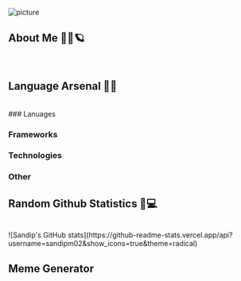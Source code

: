 ![picture](https://i.imgur.com/jGGNj7h.png)

## About Me 👱‍♂️🪐
<br>

## Language Arsenal 🏹🔫
<br>
### Lanuages

### Frameworks

### Technologies

### Other


## Random Github Statistics 🎈💻
<br>
![Sandip's GitHub stats](https://github-readme-stats.vercel.app/api?username=sandipm02&show_icons=true&theme=radical)


## Meme Generator
<br>



<!--
**sandipm02/sandipm02** is a ✨ _special_ ✨ repository because its `README.md` (this file) appears on your GitHub profile.

Here are some ideas to get you started:

- 🔭 I’m currently working on ...
- 🌱 I’m currently learning ...
- 👯 I’m looking to collaborate on ...
- 🤔 I’m looking for help with ...
- 💬 Ask me about ...
- 📫 How to reach me: ...
- 😄 Pronouns: ...
- ⚡ Fun fact: ...
-->
